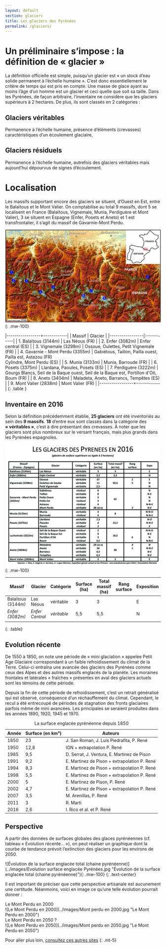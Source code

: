 ```yaml
---
layout: default
section: glaciers
title: Les glaciers des Pyrénées
permalink: /glaciers/
---
```


# Un préliminaire s’impose : la définition de « glacier »

La définition officielle est simple, puisqu’un glacier est « un stock d’eau solide permanent à l’échelle humaine ». C’est donc essentiellement le critère de temps qui est pris en compte. Une masse de glace ayant au moins l’âge d’un homme est un glacier et ceci quelle que soit sa taille. Dans les Pyrénées, de façon arbitraire, l’inventaire ne considère que les glaciers supérieurs à 2 hectares. De plus, ils sont classés en 2 catégories :

## Glaciers véritables

Permanence à l’échelle humaine, présence d’éléments (crevasses) caractéristiques d’un écoulement glaciaire,

## Glaciers résiduels

Permanence à l’échelle humaine, autrefois des glaciers véritables mais aujourd’hui dépourvus de signes d’écoulement.

# Localisation

Les massifs supportant encore des glaciers se situent, d’Ouest en Est, entre le Balaïtous et le Mont Valier. On comptabilise au total 9 massifs, dont 5 se localisent en France (Balaïtous, Vignemale, Munia, Perdiguère et Mont Valier), 3 se situent en Espagne (Enfer, Posets et Aneto) et 1 est transfrontalier, il s’agit du massif de Gavarnie-Mont Perdu.

![Carte de localisation des glaciers des Pyrénées](../images/carte-3.jpg "Carte de localisation des glaciers des Pyrénées"){: .mw-100}

|-----------------+------------|
| Massif | Glacier    |
|-----------------|:-----------|
| 1. Balaïtous (3144m)  | Las Néous (FR) |
| 2. Enfer (3082m)  | Enfer central (ES) |
| 3. Vignemale (3298m)  | Ossoue, Oulettes, Petit Vignemale (FR) |
| 4. Gavarnie - Mont Perdu (3355m)  | Gabiétous, Taillon, Pailla ouest, Pailla est, Astazou (FR)<br>Cylindre, Mont Perdu (ES) |
| 5. Munia (3133m) | Munia, Barroude (FR) |
| 6. Posets (3375m) | Llardana, Paoules, Posets (ES) |
| 7. Perdiguère (3222m) | Gourgs Blancs, Seil de la Baque ouest, Seil de la Baque est, Portillon d'Oô, Boum (FR) |
| 8. Aneto (3404m) | Maladeta, Aneto, Barrancs, Tempêtes (ES) |
| 9. Mont Valier (2838m) | Mont Valier (FR) |
|-----------------+------------|
{: .table }

## Inventaire en 2016

Selon la définition précédemment établie, **25 glaciers** ont été inventoriés au sein des **9 massifs**. **18** d’entre eux sont classés dans la catégorie des **« véritables »**, c’est à dire présentant des crevasses. À noter que les glaciers sont plus nombreux sur le versant français, mais plus grands dans les Pyrénées espagnoles.

![Tableau inventaire des glaciers des Pyrénées en 2016](../images/Tableau_glaciers_Pyrenees_2016.jpg "Tableau inventaire des glaciers des Pyrénées en 2016"){: .mw-100}

| Massif                | Glacier           | Catégorie     | Surface (ha)  | Total massif (ha)     | Rang surface  | Exposition    |
|-------------------    |-----------------  |-------------  |-------------- |-------------------    |-------------- |------------   |
| Balaïtous (3144m)     | Las Néous         | véritable     | 3             | 3                     |               | E             |
| *Enfer (3082m)*       | *Enfer Central*   | *véritable*   | 5,5           | 5,5                   |               | N             |
|                       |                   |               |               |                       |               |               |
{: .table}

## Evolution récente

De 1550 à 1850, on note une période de « mini glaciation » appelée Petit Age Glaciaire correspondant à un faible refroidissement du climat de la Terre. Celui-ci entraîna une avancée des glaciers des Pyrénées comme ceux des Alpes et des autres massifs englacés de la planète. Les moraines frontales et latérales « fraîches » présentes en aval des glaciers actuels sont les témoins de cette période.

Depuis la fin de cette période de refroidissement, c’est un retrait généralisé qui est observé, conséquence d’un réchauffement du climat. Cependant, le recul a été entrecoupé de périodes de stagnation des fronts glaciaires parfois même de mini avancées. Les principales se seraient produites dans les années 1890, 1920, 1945 et 1970.


<table class="table">
  <caption>
  La surface englacée pyrénéenne depuis 1850
  </caption>
  <thead>
    <tr>
      <th>Année</th>
      <th>Surface (en km²)</th>
      <th>Auteurs</th>
    </tr>
  </thead>
  <tbody>
    <tr>
      <td>1850</td>
      <td>23</td>
      <td>J. San Roman, J. Luis Piedrafita, P. René</td>
    </tr>
    <tr>
      <td>1950</td>
      <td>12,8</td>
      <td>IGN + extrapolation P. René</td>
    </tr>
    <tr>
      <td>1985</td>
      <td>9,5</td>
      <td>D. Serrat, J. Ventura, E. Martinez de Pison</td>
    </tr>
    <tr>
      <td>1991</td>
      <td>9,2</td>
      <td>E. Martinez de Pison + extrapolation P. René</td>
    </tr>
    <tr>
      <td>1994</td>
      <td>8,3</td>
      <td>E. Martinez de Pison + extrapolation P. René</td>
    </tr>
    <tr>
      <td>1998</td>
      <td>5,5</td>
      <td>E. Martinez de Pison + extrapolation P. René</td>
    </tr>
    <tr>
      <td>2000</td>
      <td>5</td>
      <td>E. Martinez de Pison, P. René</td>
    </tr>
    <tr>
      <td>2002</td>
      <td>4,7</td>
      <td>E. Martinez de Pison + extrapolation P. René</td>
    </tr>
    <tr>
      <td>2007</td>
      <td>3,5</td>
      <td>M. Arenillas, P. René</td>
    </tr>
    <tr>
      <td>2011</td>
      <td>3</td>
      <td>R. Marti</td>
    </tr>
    <tr>
      <td>2016</td>
      <td>2,6</td>
      <td>I. Rico et al. et P. René</td>
    </tr>
  </tbody>
</table>

## Perspective

A partir des données de surfaces globales des glaces pyrénéennes (cf. tableau « Evolution récente… »), on peut réaliser un graphique dont la courbe de tendance prévoit l’extinction des glaciers pour les environs de 2050.


![Évolution de la surface englacée total (chaine pyrénéenne)](../images/Evolution surface englacée Pyrénées.jpg "Évolution de la surface englacée total (chaine pyrénéenne)"){: .mw-100}
{: .text-center}


Il est important de préciser que cette perspective artisanale est aucunement une certitude. Néanmoins, voici en image ce qu’une telle évolution pourrait donner :


<div class="row">
  <div class="col text-center">
  Le Mont Perdu en 2000
  <br>
  <span markdown="1">
  ![Le Mont Perdu en 2000](../images/Mont perdu en 2000.jpg "Le Mont Perdu en 2000")
  </span>
  </div>
  <div class="col text-center">
  Le Mont Perdu en 2050 ?
  <br>
  <span markdown="1">
  ![Le Mont Perdu en 2050](../images/Mont perdu en 2050.jpg "Le Mont Perdu en 2050")
  </span>
  </div>
</div>

Pour aller plus loin, [consultez ces autres sites](../association/liens/)
{: .mt-5}
